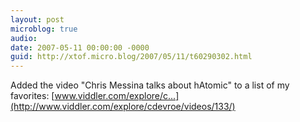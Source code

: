 ```yaml
---
layout: post
microblog: true
audio: 
date: 2007-05-11 00:00:00 -0000
guid: http://xtof.micro.blog/2007/05/11/t60290302.html
---
```

Added the video "Chris Messina talks about hAtomic" to a list of my favorites: [www.viddler.com/explore/c...](http://www.viddler.com/explore/cdevroe/videos/133/)

